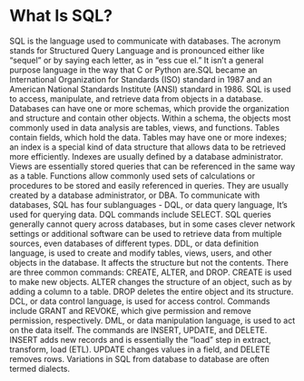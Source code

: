 # What Is SQL?
SQL is the language used to communicate with databases. The acronym stands for Structured Query Language and is pronounced either like “sequel” or by saying each letter, as in “ess cue el.” It isn’t a general purpose language in the way that C or Python are.SQL became an International Organization for Standards (ISO) standard in 1987 and an American National Standards Institute (ANSI) standard in 1986.
SQL is used to access, manipulate, and retrieve data from objects in a database.
Databases can have one or more schemas, which provide the organization and structure and contain other objects. Within a schema, the objects most commonly used in data analysis are tables, views, and functions. Tables contain fields, which hold the data. Tables may have one or more indexes; an index is a special kind of data structure that allows data to be retrieved more efficiently. Indexes are usually defined by a database administrator. Views are essentially stored queries that can be referenced in the same way as a table. Functions allow commonly used sets of calculations or procedures to be stored and easily referenced in queries. They are usually created by a database administrator, or DBA. 
To communicate with databases, SQL has four sublanguages -
DQL, or data query language, It’s used for querying data. DQL commands include SELECT. SQL queries generally cannot query across databases, but in some cases clever network settings or additional software can be used to retrieve data from multiple sources, even databases of different types.
DDL, or data definition language, is used to create and modify tables, views, users, and other objects in the database. It affects the structure but not the contents. There are three common commands: CREATE, ALTER, and DROP. CREATE is used to make new objects. ALTER changes the structure of an object, such as by adding a column to a table. DROP deletes the entire object and its structure.
DCL, or data control language, is used for access control. Commands include GRANT and REVOKE, which give permission and remove permission, respectively.
DML, or data manipulation language, is used to act on the data itself. The commands are INSERT, UPDATE, and DELETE. INSERT adds new records and is essentially the “load” step in extract, transform, load (ETL). UPDATE changes values in a field, and DELETE removes rows.
Variations in SQL from database to database are often termed dialects.
